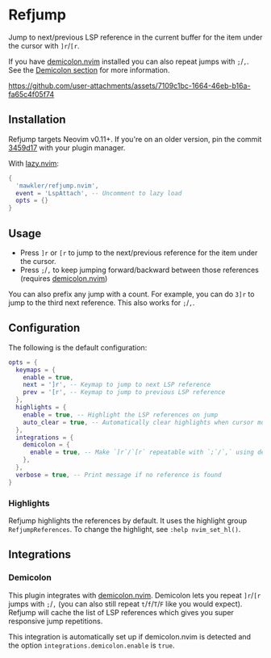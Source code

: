 # Refjump

Jump to next/previous LSP reference in the current buffer for the item under the cursor with `]r`/`[r`.

If you have [demicolon.nvim](https://github.com/mawkler/demicolon.nvim) installed you can also repeat jumps with `;`/`,`. See the [Demicolon section](#demicolon) for more information.

https://github.com/user-attachments/assets/7109c1bc-1664-46eb-b16a-fa65c4f05f74

## Installation

Refjump targets Neovim v0.11+. If you're on an older version, pin the commit [3459d17](https://github.com/mawkler/refjump.nvim/commit/3459d17ad750d49458fec5b315e3181c525c6b27) with your plugin manager.

With [lazy.nvim](https://github.com/folke/lazy.nvim):

```lua
{
  'mawkler/refjump.nvim',
  event = 'LspAttach', -- Uncomment to lazy load
  opts = {}
}
```

## Usage

- Press `]r` or `[r` to jump to the next/previous reference for the item under the cursor.
- Press `;`/`,` to keep jumping forward/backward between those references (requires [demicolon.nvim](https://github.com/mawkler/demicolon.nvim))

You can also prefix any jump with a count. For example, you can do `3]r` to jump to the third next reference. This also works for `;`/`,`.

## Configuration

The following is the default configuration:

```lua
opts = {
  keymaps = {
    enable = true,
    next = ']r', -- Keymap to jump to next LSP reference
    prev = '[r', -- Keymap to jump to previous LSP reference
  },
  highlights = {
    enable = true, -- Highlight the LSP references on jump
    auto_clear = true, -- Automatically clear highlights when cursor moves
  },
  integrations = {
    demicolon = {
      enable = true, -- Make `]r`/`[r` repeatable with `;`/`,` using demicolon.nvim
    },
  },
  verbose = true, -- Print message if no reference is found
}
```

### Highlights

Refjump highlights the references by default. It uses the highlight group `RefjumpReferences`. To change the highlight, see `:help nvim_set_hl()`.

## Integrations

### Demicolon

This plugin integrates with [demicolon.nvim](https://github.com/mawkler/demicolon.nvim). Demicolon lets you repeat `]r`/`[r` jumps with `;`/`,` (you can also still repeat `t`/`f`/`T`/`F` like you would expect). Refjump will cache the list of LSP references which gives you super responsive jump repetitions.

This integration is automatically set up if demicolon.nvim is detected and the option `integrations.demicolon.enable` is `true`.
